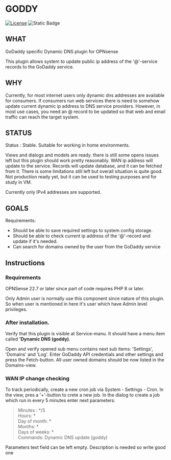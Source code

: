 # GODDY

[![License](https://img.shields.io/badge/License-BSD_2--Clause-orange.svg)](https://opensource.org/licenses/BSD-2-Clause)
![Static Badge](https://img.shields.io/badge/Status:devepment-blue)

## WHAT

GoDaddy specific Dynamic DNS plugin for OPNsense

This plugin allows system to update public ip address of the '@'-service records to the GoDaddy service. 

## WHY

Currently, for most internet users only dynamic dns addresses are available for consumers. If consumers run web services there is need to 
somehow update current dynamic ip address to DNS service providers. However, in most use cases, you need an @ record to be updated so that web and email traffic can reach the target system.  

## STATUS

Status : Stable. Suitable for working in home environments.

Views and dialogs and models are ready. there is still some opens issues left but this plugin should work pretty reasonably. WAN ip address will update to the service. Records will update database, and it can be fetched from it. There is some limitations still left but overall situation is quite good. Not production ready yet, but it can be used to testing purposes and for study in VM.

Currently only IPv4 addresses are supported.

## GOALS

Requirements:

* Should be able to save required settings to system config storage.
* Should be able to check current ip address of the '@'-record and update if it's needed.
* Can search for domains owned by the user from the GoDaddy service
                                                                                                    
## Instructions

### Requirements
OPNSense 22.7 or later since part of code requires PHP 8 or later.

Only Admin user is normally use this component since nature of this plugin. So when user is mentioned in here it's 
user which have Admin level privileges. 

### After installation.

Verify that this plugin is visible at Service-manu. It should have a menu item called **'Dynamic DNS (goddy)**.

Open and verify opened sub menu contains next sub items: 'Settings', 'Domains' and 'Log'. Enter GoDaddy API credentials and other settings 
and press the Fetch-button. All user owned domains should be now listed in the Domains-view. 

### WAN IP change checking 

To track periodically, create a new cron job via System - Settings - Cron. In the view, pres a '+'-button to crete a new job. In the dialog to create a job which run in every 5 minutes enter next parameters: 

> Minutes : */5\
> Hours: *\
> Day of month: *\
> Months: *\
> Days of weeks: *\
> Commands: Dynamic DNS update (goddy)

Parameters text field can be left empty.
Description is needed so write good one  
